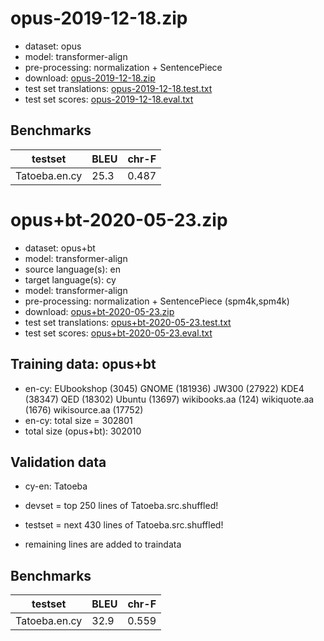 # opus-2019-12-18.zip

* dataset: opus
* model: transformer-align
* pre-processing: normalization + SentencePiece
* download: [opus-2019-12-18.zip](https://object.pouta.csc.fi/OPUS-MT-models/en-cy/opus-2019-12-18.zip)
* test set translations: [opus-2019-12-18.test.txt](https://object.pouta.csc.fi/OPUS-MT-models/en-cy/opus-2019-12-18.test.txt)
* test set scores: [opus-2019-12-18.eval.txt](https://object.pouta.csc.fi/OPUS-MT-models/en-cy/opus-2019-12-18.eval.txt)

## Benchmarks

| testset               | BLEU  | chr-F |
|-----------------------|-------|-------|
| Tatoeba.en.cy 	| 25.3 	| 0.487 |

# opus+bt-2020-05-23.zip

* dataset: opus+bt
* model: transformer-align
* source language(s): en
* target language(s): cy
* model: transformer-align
* pre-processing: normalization + SentencePiece (spm4k,spm4k)
* download: [opus+bt-2020-05-23.zip](https://object.pouta.csc.fi/OPUS-MT-models/en-cy/opus+bt-2020-05-23.zip)
* test set translations: [opus+bt-2020-05-23.test.txt](https://object.pouta.csc.fi/OPUS-MT-models/en-cy/opus+bt-2020-05-23.test.txt)
* test set scores: [opus+bt-2020-05-23.eval.txt](https://object.pouta.csc.fi/OPUS-MT-models/en-cy/opus+bt-2020-05-23.eval.txt)

## Training data:  opus+bt

* en-cy: EUbookshop (3045) GNOME (181936) JW300 (27922) KDE4 (38347) QED (18302) Ubuntu (13697) wikibooks.aa (124) wikiquote.aa (1676) wikisource.aa (17752) 
* en-cy: total size = 302801
* total size (opus+bt): 302010


## Validation data

* cy-en: Tatoeba

* devset = top 250  lines of Tatoeba.src.shuffled!
* testset = next 430  lines of Tatoeba.src.shuffled!
* remaining lines are added to traindata

## Benchmarks

| testset               | BLEU  | chr-F |
|-----------------------|-------|-------|
| Tatoeba.en.cy 	| 32.9 	| 0.559 |

